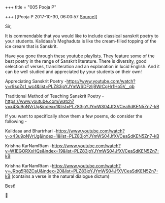 +++
title = "005 Pooja P"

+++
[[Pooja P	2017-10-30, 06:00:57 [Source](https://groups.google.com/g/samskrita/c/7fZby41cShY)]]



Sir,

  

It is commendable that you would like to include classical sanskrit poetry to your students. Kalidasa's Meghaduta is like the cream-filled topping of the ice cream that is Sanskrit.

  

Have you gone through these youtube playlists. They feature some of the best poetry in the range of Sanskrit literature. There is diversity, good selection of verses, transliteration and an explanation in lucid English. And it can be well studied and appreciated by your students on their own!

  

Appreciating Sanskrit Poetry -<https://www.youtube.com/watch?v=r9soZs1_wc4&list=PLZ83joYJYmWSDFzIjBWrCgHr1Ho5V__qb>

  

Traditional Method of Teaching Sanskrit Poetry -<https://www.youtube.com/watch?v=x43u9pNVrUg&index=1&list=PLZ83joYJYmWS04JfXVCeaSdKEN5Zn7-kB>

  

If you want to specifically show them a few poems, do consider the following -

Kalidasa and Bhartrhari -<https://www.youtube.com/watch?v=x43u9pNVrUg&index=1&list=PLZ83joYJYmWS04JfXVCeaSdKEN5Zn7-kB>

Krishna KarNamRtam -<https://www.youtube.com/watch?v=W1EGORXxHQs&index=19&list=PLZ83joYJYmWS04JfXVCeaSdKEN5Zn7-kB>

Krishna KarNamRtam -<https://www.youtube.com/watch?v=JRbg5R8ZCaU&index=20&list=PLZ83joYJYmWS04JfXVCeaSdKEN5Zn7-kB> (contains a verse in the natural dialogue dictum)

  

Best!



